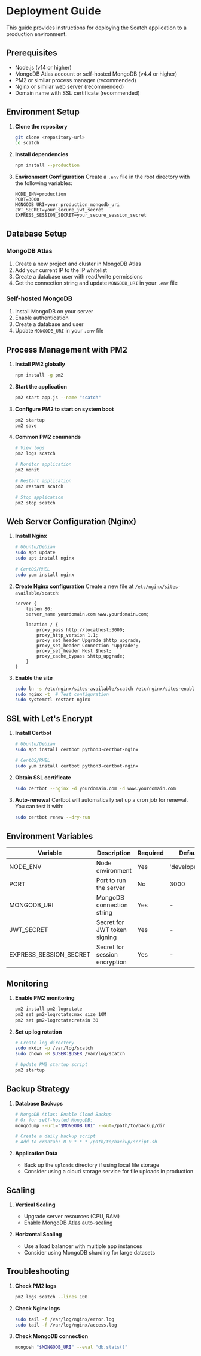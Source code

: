 # Deployment Guide

This guide provides instructions for deploying the Scatch application to a production environment.

## Prerequisites

- Node.js (v14 or higher)
- MongoDB Atlas account or self-hosted MongoDB (v4.4 or higher)
- PM2 or similar process manager (recommended)
- Nginx or similar web server (recommended)
- Domain name with SSL certificate (recommended)

## Environment Setup

1. **Clone the repository**

   ```bash
   git clone <repository-url>
   cd scatch
   ```

2. **Install dependencies**

   ```bash
   npm install --production
   ```

3. **Environment Configuration**
   Create a `.env` file in the root directory with the following variables:
   ```env
   NODE_ENV=production
   PORT=3000
   MONGODB_URI=your_production_mongodb_uri
   JWT_SECRET=your_secure_jwt_secret
   EXPRESS_SESSION_SECRET=your_secure_session_secret
   ```

## Database Setup

### MongoDB Atlas

1. Create a new project and cluster in MongoDB Atlas
2. Add your current IP to the IP whitelist
3. Create a database user with read/write permissions
4. Get the connection string and update `MONGODB_URI` in your `.env` file

### Self-hosted MongoDB

1. Install MongoDB on your server
2. Enable authentication
3. Create a database and user
4. Update `MONGODB_URI` in your `.env` file

## Process Management with PM2

1. **Install PM2 globally**

   ```bash
   npm install -g pm2
   ```

2. **Start the application**

   ```bash
   pm2 start app.js --name "scatch"
   ```

3. **Configure PM2 to start on system boot**

   ```bash
   pm2 startup
   pm2 save
   ```

4. **Common PM2 commands**

   ```bash
   # View logs
   pm2 logs scatch

   # Monitor application
   pm2 monit

   # Restart application
   pm2 restart scatch

   # Stop application
   pm2 stop scatch
   ```

## Web Server Configuration (Nginx)

1. **Install Nginx**

   ```bash
   # Ubuntu/Debian
   sudo apt update
   sudo apt install nginx

   # CentOS/RHEL
   sudo yum install nginx
   ```

2. **Create Nginx configuration**
   Create a new file at `/etc/nginx/sites-available/scatch`:

   ```nginx
   server {
       listen 80;
       server_name yourdomain.com www.yourdomain.com;

       location / {
           proxy_pass http://localhost:3000;
           proxy_http_version 1.1;
           proxy_set_header Upgrade $http_upgrade;
           proxy_set_header Connection 'upgrade';
           proxy_set_header Host $host;
           proxy_cache_bypass $http_upgrade;
       }
   }
   ```

3. **Enable the site**
   ```bash
   sudo ln -s /etc/nginx/sites-available/scatch /etc/nginx/sites-enabled/
   sudo nginx -t  # Test configuration
   sudo systemctl restart nginx
   ```

## SSL with Let's Encrypt

1. **Install Certbot**

   ```bash
   # Ubuntu/Debian
   sudo apt install certbot python3-certbot-nginx

   # CentOS/RHEL
   sudo yum install certbot python3-certbot-nginx
   ```

2. **Obtain SSL certificate**

   ```bash
   sudo certbot --nginx -d yourdomain.com -d www.yourdomain.com
   ```

3. **Auto-renewal**
   Certbot will automatically set up a cron job for renewal. You can test it with:
   ```bash
   sudo certbot renew --dry-run
   ```

## Environment Variables

| Variable               | Description                   | Required | Default       |
| ---------------------- | ----------------------------- | -------- | ------------- |
| NODE_ENV               | Node environment              | Yes      | 'development' |
| PORT                   | Port to run the server        | No       | 3000          |
| MONGODB_URI            | MongoDB connection string     | Yes      | -             |
| JWT_SECRET             | Secret for JWT token signing  | Yes      | -             |
| EXPRESS_SESSION_SECRET | Secret for session encryption | Yes      | -             |

## Monitoring

1. **Enable PM2 monitoring**

   ```bash
   pm2 install pm2-logrotate
   pm2 set pm2-logrotate:max_size 10M
   pm2 set pm2-logrotate:retain 30
   ```

2. **Set up log rotation**

   ```bash
   # Create log directory
   sudo mkdir -p /var/log/scatch
   sudo chown -R $USER:$USER /var/log/scatch

   # Update PM2 startup script
   pm2 startup
   ```

## Backup Strategy

1. **Database Backups**

   ```bash
   # MongoDB Atlas: Enable Cloud Backup
   # Or for self-hosted MongoDB:
   mongodump --uri="$MONGODB_URI" --out=/path/to/backup/dir

   # Create a daily backup script
   # Add to crontab: 0 0 * * * /path/to/backup/script.sh
   ```

2. **Application Data**
   - Back up the `uploads` directory if using local file storage
   - Consider using a cloud storage service for file uploads in production

## Scaling

1. **Vertical Scaling**

   - Upgrade server resources (CPU, RAM)
   - Enable MongoDB Atlas auto-scaling

2. **Horizontal Scaling**
   - Use a load balancer with multiple app instances
   - Consider using MongoDB sharding for large datasets

## Troubleshooting

1. **Check PM2 logs**

   ```bash
   pm2 logs scatch --lines 100
   ```

2. **Check Nginx logs**

   ```bash
   sudo tail -f /var/log/nginx/error.log
   sudo tail -f /var/log/nginx/access.log
   ```

3. **Check MongoDB connection**
   ```bash
   mongosh "$MONGODB_URI" --eval "db.stats()"
   ```
